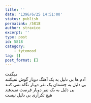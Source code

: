 ```yaml
---
title: ''
date: '1396/6/25 14:51:00'
status: publish
permalink: /5818
author: straxico
excerpt: ''
type: post
id: 5818
category:
    - tytomood
tag: []
post_format: []
---
```

میگفت  
آدم ها بی دلیل به یک آهنگ دوبار گوش نمیکنند  
بی دلیل به چشمان یک نفر دوبار نگاه نمی کنند  
بی دلیل به یک نفر دوبار فرصت نمیدهند  
هیچ تکراری بی دلیل نیست